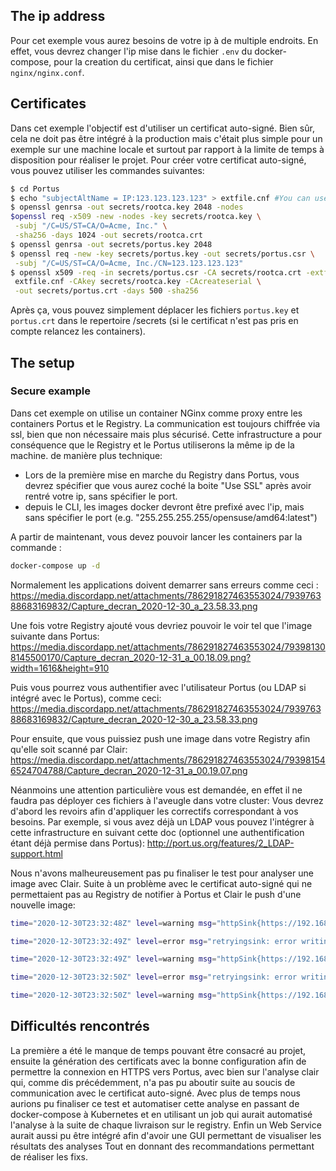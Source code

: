 
## The ip address

Pour cet exemple vous aurez besoins de votre ip à de multiple endroits. 
En effet, vous devrez changer l'ip mise dans le fichier `.env` du docker-compose, pour la creation du certificat,
ainsi que dans le fichier `nginx/nginx.conf`.

## Certificates

Dans cet exemple l'objectif est d'utiliser un certificat auto-signé. 
Bien sûr, cela ne doit pas être intégré à la production mais c'était plus simple 
pour un exemple sur une machine locale et surtout par rapport à la limite de temps
à disposition pour réaliser le projet. Pour créer votre certificat auto-signé, 
vous pouvez utiliser les commandes suivantes:

```bash
$ cd Portus
$ echo "subjectAltName = IP:123.123.123.123" > extfile.cnf #You can use your own ip here too
$ openssl genrsa -out secrets/rootca.key 2048 -nodes
$openssl req -x509 -new -nodes -key secrets/rootca.key \
 -subj "/C=US/ST=CA/O=Acme, Inc." \
 -sha256 -days 1024 -out secrets/rootca.crt
$ openssl genrsa -out secrets/portus.key 2048
$ openssl req -new -key secrets/portus.key -out secrets/portus.csr \
 -subj "/C=US/ST=CA/O=Acme, Inc./CN=123.123.123.123"
$ openssl x509 -req -in secrets/portus.csr -CA secrets/rootca.crt -extfile \
 extfile.cnf -CAkey secrets/rootca.key -CAcreateserial \
 -out secrets/portus.crt -days 500 -sha256
```

Après ça, vous pouvez simplement déplacer les fichiers ``portus.key`` et ``portus.crt``
dans le repertoire /secrets (si le certificat n'est pas pris en compte relancez les containers).


## The setup

### Secure example

Dans cet exemple on utilise un container NGinx comme proxy entre les containers Portus
et le Registry. La communication est toujours chiffrée via ssl, bien que non nécessaire
mais plus sécurisé. Cette infrastructure a pour conséquence que le Registry et le Portus 
utiliserons la même ip de la machine. de manière plus technique:
- Lors de la première mise en marche du Registry dans Portus, vous devrez spécifier que vous aurez 
coché la boite "Use SSL" après avoir rentré votre ip, sans spécifier le port.
- depuis le CLI, les images docker devront être prefixé avec l'ip, mais sans spécifier le port
(e.g. "255.255.255.255/opensuse/amd64:latest")

A partir de maintenant, vous devez pouvoir lancer les containers par la commande :

```bash
docker-compose up -d
```
Normalement les applications doivent demarrer sans erreurs comme ceci :
https://media.discordapp.net/attachments/786291827463553024/793976388683169832/Capture_decran_2020-12-30_a_23.58.33.png


Une fois votre Registry ajouté vous devriez pouvoir le voir tel que l'image suivante dans Portus:
https://media.discordapp.net/attachments/786291827463553024/793981308145500170/Capture_decran_2020-12-31_a_00.18.09.png?width=1616&height=910

Puis vous pourrez vous authentifier avec l'utilisateur Portus (ou LDAP si intégré avec le Portus), 
comme ceci:
https://media.discordapp.net/attachments/786291827463553024/793976388683169832/Capture_decran_2020-12-30_a_23.58.33.png

Pour ensuite, que vous puissiez push une image dans votre Registry afin qu'elle soit scanné par Clair:
https://media.discordapp.net/attachments/786291827463553024/793981546524704788/Capture_decran_2020-12-31_a_00.19.07.png

Néanmoins une attention particulière vous est demandée, en effet il ne faudra pas
déployer ces fichiers à l'aveugle dans votre cluster: Vous devrez d'abord les revoirs
afin d'appliquer les correctifs correspondant à vos besoins. Par exemple, 
si vous avez déjà un LDAP vous pouvez l'intégrer à cette infrastructure en suivant cette doc 
(optionnel une authentification étant déjà permise dans Portus):
http://port.us.org/features/2_LDAP-support.html

Nous n'avons malheureusement pas pu finaliser le test pour analyser une image avec Clair. 
Suite à un problème avec le certificat auto-signé qui ne permettaient pas au Registry de notifier 
à Portus et Clair le push d'une nouvelle image:

```bash
time="2020-12-30T23:32:48Z" level=warning msg="httpSink{https://192.168.1.25/v2/webhooks/events%7D encountered too many errors, backing off"

time="2020-12-30T23:32:49Z" level=error msg="retryingsink: error writing events: httpSink{https://192.168.1.25/v2/webhooks/events%7D: error posting: Post https://192.168.1.25/v2/webhooks/events: x509: certificate signed by unknown authority, retrying"

time="2020-12-30T23:32:49Z" level=warning msg="httpSink{https://192.168.1.25/v2/webhooks/events%7D encountered too many errors, backing off"

time="2020-12-30T23:32:50Z" level=error msg="retryingsink: error writing events: httpSink{https://192.168.1.25/v2/webhooks/events%7D: error posting: Post https://192.168.1.25/v2/webhooks/events: x509: certificate signed by unknown authority, retrying"

time="2020-12-30T23:32:50Z" level=warning msg="httpSink{https://192.168.1.25/v2/webhooks/events%7D encountered too many errors, backing off"
```

## Difficultés rencontrés

La première a été le manque de temps pouvant être consacré au projet, ensuite la génération des 
certificats avec la bonne configuration afin de permettre la connexion en HTTPS vers Portus, 
avec bien sur l'analyse clair qui, comme dis précédemment, n'a pas pu aboutir suite au soucis de 
communication avec le certificat auto-signé. Avec plus de temps nous aurions pu finaliser ce test
et automatiser cette analyse en passant de docker-compose à Kubernetes et en utilisant un job qui 
aurait automatisé l'analyse à la suite de chaque livraison sur le registry. Enfin un Web Service 
aurait aussi pu être intégré afin d'avoir une GUI permettant de visualiser les résultats des analyses
Tout en donnant des recommandations permettant de réaliser les fixs.
